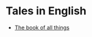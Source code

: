 # Tales in English

- [The book of all things](https://github.com/LenaTevar/TalesOfTechnomancy/blob/master/ToT/Spellbook/languages/EN/TheBookOfAllThings.md)
